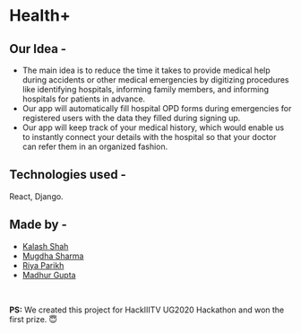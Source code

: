 # Health+

## Our Idea -

* The main idea is to reduce the time it takes to provide medical help during accidents or other medical emergencies by digitizing procedures like identifying hospitals, informing family members, and informing hospitals for patients in advance.
* Our app will automatically fill hospital OPD forms during emergencies for registered users with the data they filled during signing up.
* Our app will keep track of your medical history, which would enable us to instantly connect your details with the hospital so that your doctor can refer them in an organized fashion.

## Technologies used -

React, Django.

## Made by -
* [Kalash Shah](https://github.com/kalashshah)
* [Mugdha Sharma](https://github.com/mugdha273)
* [Riya Parikh](https://github.com/RiyaParikh0112)
* [Madhur Gupta](https://github.com/Im-Madhur-Gupta)

<br/>

**PS:** We created this project for HackIIITV UG2020 Hackathon and won the first prize. 😇
